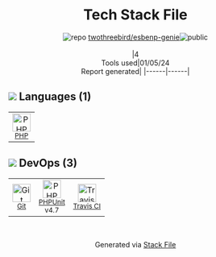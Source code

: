 <!--
&lt;--- Readme.md Snippet without images Start ---&gt;
## Tech Stack
twothreebird/esbenp-genie is built on the following main stack:

- [PHP](http://www.php.net/) – Languages
- [PHPUnit](https://phpunit.de/) – Testing Frameworks
- [Travis CI](http://travis-ci.com/) – Continuous Integration

Full tech stack [here](/techstack.md)

&lt;--- Readme.md Snippet without images End ---&gt;

&lt;--- Readme.md Snippet with images Start ---&gt;
## Tech Stack
twothreebird/esbenp-genie is built on the following main stack:

- <img width='25' height='25' src='https://img.stackshare.io/service/991/hwUcGZ41_400x400.jpg' alt='PHP'/> [PHP](http://www.php.net/) – Languages
- <img width='25' height='25' src='https://img.stackshare.io/service/1616/1_WsEnddd5Y4EgEHsT054kUQ.jpeg' alt='PHPUnit'/> [PHPUnit](https://phpunit.de/) – Testing Frameworks
- <img width='25' height='25' src='https://img.stackshare.io/service/460/Lu6cGu0z_400x400.png' alt='Travis CI'/> [Travis CI](http://travis-ci.com/) – Continuous Integration

Full tech stack [here](/techstack.md)

&lt;--- Readme.md Snippet with images End ---&gt;
-->
<div align="center">

# Tech Stack File
![](https://img.stackshare.io/repo.svg "repo") [twothreebird/esbenp-genie](https://github.com/twothreebird/esbenp-genie)![](https://img.stackshare.io/public_badge.svg "public")
<br/><br/>
|4<br/>Tools used|01/05/24 <br/>Report generated|
|------|------|
</div>

## <img src='https://img.stackshare.io/languages.svg'/> Languages (1)
<table><tr>
  <td align='center'>
  <img width='36' height='36' src='https://img.stackshare.io/service/991/hwUcGZ41_400x400.jpg' alt='PHP'>
  <br>
  <sub><a href="http://www.php.net/">PHP</a></sub>
  <br>
  <sub></sub>
</td>

</tr>
</table>

## <img src='https://img.stackshare.io/devops.svg'/> DevOps (3)
<table><tr>
  <td align='center'>
  <img width='36' height='36' src='https://img.stackshare.io/service/1046/git.png' alt='Git'>
  <br>
  <sub><a href="http://git-scm.com/">Git</a></sub>
  <br>
  <sub></sub>
</td>

<td align='center'>
  <img width='36' height='36' src='https://img.stackshare.io/service/1616/1_WsEnddd5Y4EgEHsT054kUQ.jpeg' alt='PHPUnit'>
  <br>
  <sub><a href="https://phpunit.de/">PHPUnit</a></sub>
  <br>
  <sub>v4.7</sub>
</td>

<td align='center'>
  <img width='36' height='36' src='https://img.stackshare.io/service/460/Lu6cGu0z_400x400.png' alt='Travis CI'>
  <br>
  <sub><a href="http://travis-ci.com/">Travis CI</a></sub>
  <br>
  <sub></sub>
</td>

</tr>
</table>

<br/>
<div align='center'>

Generated via [Stack File](https://github.com/marketplace/stack-file)
